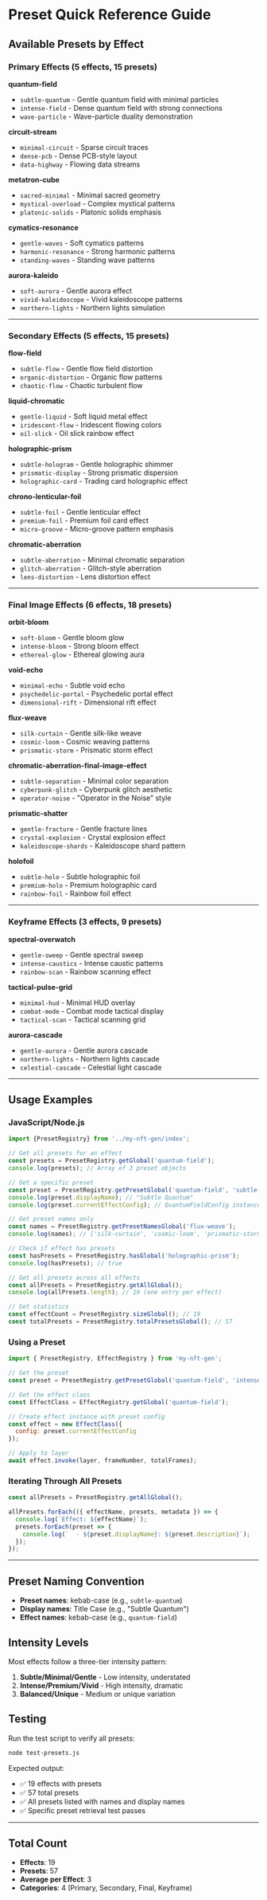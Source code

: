 # Preset Quick Reference Guide

## Available Presets by Effect

### Primary Effects (5 effects, 15 presets)

**quantum-field**
- `subtle-quantum` - Gentle quantum field with minimal particles
- `intense-field` - Dense quantum field with strong connections  
- `wave-particle` - Wave-particle duality demonstration

**circuit-stream**
- `minimal-circuit` - Sparse circuit traces
- `dense-pcb` - Dense PCB-style layout
- `data-highway` - Flowing data streams

**metatron-cube**
- `sacred-minimal` - Minimal sacred geometry
- `mystical-overload` - Complex mystical patterns
- `platonic-solids` - Platonic solids emphasis

**cymatics-resonance**
- `gentle-waves` - Soft cymatics patterns
- `harmonic-resonance` - Strong harmonic patterns
- `standing-waves` - Standing wave patterns

**aurora-kaleido**
- `soft-aurora` - Gentle aurora effect
- `vivid-kaleidoscope` - Vivid kaleidoscope patterns
- `northern-lights` - Northern lights simulation

---

### Secondary Effects (5 effects, 15 presets)

**flow-field**
- `subtle-flow` - Gentle flow field distortion
- `organic-distortion` - Organic flow patterns
- `chaotic-flow` - Chaotic turbulent flow

**liquid-chromatic**
- `gentle-liquid` - Soft liquid metal effect
- `iridescent-flow` - Iridescent flowing colors
- `oil-slick` - Oil slick rainbow effect

**holographic-prism**
- `subtle-hologram` - Gentle holographic shimmer
- `prismatic-display` - Strong prismatic dispersion
- `holographic-card` - Trading card holographic effect

**chrono-lenticular-foil**
- `subtle-foil` - Gentle lenticular effect
- `premium-foil` - Premium foil card effect
- `micro-groove` - Micro-groove pattern emphasis

**chromatic-aberration**
- `subtle-aberration` - Minimal chromatic separation
- `glitch-aberration` - Glitch-style aberration
- `lens-distortion` - Lens distortion effect

---

### Final Image Effects (6 effects, 18 presets)

**orbit-bloom**
- `soft-bloom` - Gentle bloom glow
- `intense-bloom` - Strong bloom effect
- `ethereal-glow` - Ethereal glowing aura

**void-echo**
- `minimal-echo` - Subtle void echo
- `psychedelic-portal` - Psychedelic portal effect
- `dimensional-rift` - Dimensional rift effect

**flux-weave**
- `silk-curtain` - Gentle silk-like weave
- `cosmic-loom` - Cosmic weaving patterns
- `prismatic-storm` - Prismatic storm effect

**chromatic-aberration-final-image-effect**
- `subtle-separation` - Minimal color separation
- `cyberpunk-glitch` - Cyberpunk glitch aesthetic
- `operator-noise` - "Operator in the Noise" style

**prismatic-shatter**
- `gentle-fracture` - Gentle fracture lines
- `crystal-explosion` - Crystal explosion effect
- `kaleidoscope-shards` - Kaleidoscope shard pattern

**holofoil**
- `subtle-holo` - Subtle holographic foil
- `premium-holo` - Premium holographic card
- `rainbow-foil` - Rainbow foil effect

---

### Keyframe Effects (3 effects, 9 presets)

**spectral-overwatch**
- `gentle-sweep` - Gentle spectral sweep
- `intense-caustics` - Intense caustic patterns
- `rainbow-scan` - Rainbow scanning effect

**tactical-pulse-grid**
- `minimal-hud` - Minimal HUD overlay
- `combat-mode` - Combat mode tactical display
- `tactical-scan` - Tactical scanning grid

**aurora-cascade**
- `gentle-aurora` - Gentle aurora cascade
- `northern-lights` - Northern lights cascade
- `celestial-cascade` - Celestial light cascade

---

## Usage Examples

### JavaScript/Node.js

```javascript
import {PresetRegistry} from '../my-nft-gen/index';

// Get all presets for an effect
const presets = PresetRegistry.getGlobal('quantum-field');
console.log(presets); // Array of 3 preset objects

// Get a specific preset
const preset = PresetRegistry.getPresetGlobal('quantum-field', 'subtle-quantum');
console.log(preset.displayName); // "Subtle Quantum"
console.log(preset.currentEffectConfig); // QuantumFieldConfig instance

// Get preset names only
const names = PresetRegistry.getPresetNamesGlobal('flux-weave');
console.log(names); // ['silk-curtain', 'cosmic-loom', 'prismatic-storm']

// Check if effect has presets
const hasPresets = PresetRegistry.hasGlobal('holographic-prism');
console.log(hasPresets); // true

// Get all presets across all effects
const allPresets = PresetRegistry.getAllGlobal();
console.log(allPresets.length); // 19 (one entry per effect)

// Get statistics
const effectCount = PresetRegistry.sizeGlobal(); // 19
const totalPresets = PresetRegistry.totalPresetsGlobal(); // 57
```

### Using a Preset

```javascript
import { PresetRegistry, EffectRegistry } from 'my-nft-gen';

// Get the preset
const preset = PresetRegistry.getPresetGlobal('quantum-field', 'intense-field');

// Get the effect class
const EffectClass = EffectRegistry.getGlobal('quantum-field');

// Create effect instance with preset config
const effect = new EffectClass({
  config: preset.currentEffectConfig
});

// Apply to layer
await effect.invoke(layer, frameNumber, totalFrames);
```

### Iterating Through All Presets

```javascript
const allPresets = PresetRegistry.getAllGlobal();

allPresets.forEach(({ effectName, presets, metadata }) => {
  console.log(`Effect: ${effectName}`);
  presets.forEach(preset => {
    console.log(`  - ${preset.displayName}: ${preset.description}`);
  });
});
```

---

## Preset Naming Convention

- **Preset names**: kebab-case (e.g., `subtle-quantum`)
- **Display names**: Title Case (e.g., "Subtle Quantum")
- **Effect names**: kebab-case (e.g., `quantum-field`)

## Intensity Levels

Most effects follow a three-tier intensity pattern:

1. **Subtle/Minimal/Gentle** - Low intensity, understated
2. **Intense/Premium/Vivid** - High intensity, dramatic
3. **Balanced/Unique** - Medium or unique variation

## Testing

Run the test script to verify all presets:

```bash
node test-presets.js
```

Expected output:
- ✅ 19 effects with presets
- ✅ 57 total presets
- ✅ All presets listed with names and display names
- ✅ Specific preset retrieval test passes

---

## Total Count

- **Effects**: 19
- **Presets**: 57
- **Average per Effect**: 3
- **Categories**: 4 (Primary, Secondary, Final, Keyframe)